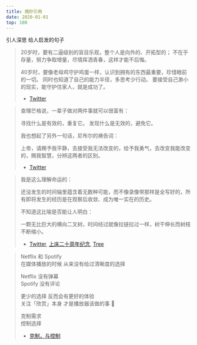 ```yaml
---
title: 摘抄引用
date: 2020-01-01
top: 100
---
```


引人深思 给人启发的句子

<!--more-->

> 20岁时，要有二逼级别的盲目乐观，整个人是向外的、开拓型的；
> 不在乎存量，努力争取增量，尽情挥洒青春，这样才能不后悔。
> 
> 40岁时，要像老母鸡守护鸡蛋一样，认识到拥有的东西最重要，珍惜眼前的一切。
> 同时也知道了自己的能力半径，多思考少行动。
> 要接受自己渺小的现实，能守护住家人，就是成功了。
>
> - [Twitter](https://twitter.com/90kPa/status/1717350330155876752)

> 查理芒格说，一辈子做对两件事就可以很富有：
>
> 寻找什么是有效的，重复它。
> 发现什么是无效的，避免它。
>
> 我也想起了另外一句话，尼布尔的祷告词：
>
> 上帝，请赐予我平静，去接受我无法改变的，给予我勇气，去改变我能改变的，赐我智慧，分辨这两者的区别。
>
> - [Twitter](https://twitter.com/Barret_China/status/1696160135805116559)

> 我是这么理解命运的：
>
> 还没发生的时间轴里蕴含着无数种可能，而不像录像带那样是全写好的，所有即将发生的经历是在观察后收敛、成为唯一实在的历史。
>
> 不知道这比喻是否能让人明白：
>
> 一颗无比巨大的横向二叉树，时间经过就像拉链拉过一样，树干伸长而树枝不断缩小。
>
> - [Twitter](https://twitter.com/yihong0618/status/1642066694595317760), [上床二十周年纪念](https://soulogic.com/item/3629), [Tree](https://twitter.com/waitbutwhy/status/1476962460049584136)

> Netflix 和 Spotify  
> 在媒体播放的时候 从来没有给过清晰度的选择
>
> Netflix 没有弹幕  
> Spotify 没有评论
>
> 更少的选择 反而会有更好的体验  
> 关注「欣赏」本身 才是播放器该做的事 🤔
>
> 克制需求  
> 控制选择
>
> - [克制，与控制](https://www.chen9.info/fragment/2019/05/26/control-and-discipline/)